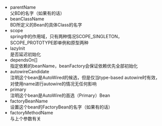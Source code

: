 - parentName  
  父BD的名字（如果有的话）
- beanClassName  
  BD所定义的Bean的具体Class的名字
- scope  
  spring中的作用域，只有两种情况SCOPE_SINGLETON，SCOPE_PROTOTYPE即单例和原型两种
- lazyInit  
  是否延迟初始化
- dependsOn[]  
  指定依赖的beanName，beanFactory会保证依赖优先全部初始化
- autowireCandidate  
  注明这个bean是AutoWired的候选，但是仅当type-based autowire时有效，对使用name进行autowire的情况无任何影响
- primary  
  注明这个bean是AutoWire的首选（Primary）Bean
- factoryBeanName  
  设置这个bean的FactoryBean的名字（如果有的话）
- factoryMethodName  
  与上个参数有关